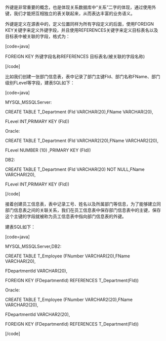 外键是非常重要的概念，也是体现关系数据库中“关系”二字的体现，通过使用外键，我们才能把互相独立的表关联起来，从而表达丰富的业务语义。
外键是定义在源表中的，定义位置同样为所有字段定义的后面，使用FOREIGN KEY关键字来定义外键字段，并且使用REFERENCES关键字来定义目标表名以及目标表中被关联的字段，格式为：
[code=java]
FOREIGN KEY 外键字段名称REFERENCES 目标表名(被关联的字段名称)
[/code]
比如我们创建一张部门信息表，表中记录了部门主键FId、部门名称FName、部门级别FLevel等字段，建表SQL如下：
[code=java]
MYSQL,MSSQLServer:
CREATE TABLE T_Department (FId VARCHAR(20),FName VARCHAR(20),
FLevel INT,PRIMARY KEY (FId))
Oracle:
CREATE TABLE T_Department (FId VARCHAR2(20),FName VARCHAR2(20),
FLevel NUMBER (10) ,PRIMARY KEY (FId))
DB2:
CREATE TABLE T_Department (FId VARCHAR(20) NOT NULL,FName VARCHAR(20),
FLevel INT,PRIMARY KEY (FId))
[/code]
接着创建员工信息表，表中记录工号、姓名以及所属部门等信息，为了能够建立同部门信息表之间的关联关系，我们在员工信息表中保存部门信息表中的主键，保存这个主键的字段就被称为员工信息表中指向部门信息表的外键。
建表SQL如下：
[code=java]
MYSQL,MSSQLServer,DB2:
CREATE TABLE T_Employee (FNumber VARCHAR(20),FName VARCHAR(20),
FDepartmentId VARCHAR(20),
FOREIGN KEY (FDepartmentId) REFERENCES T_Department(FId))
Oracle:
CREATE TABLE T_Employee (FNumber VARCHAR2(20),FName VARCHAR2(20),
FDepartmentId VARCHAR2(20),
FOREIGN KEY (FDepartmentId) REFERENCES T_Department(FId))
[/code]